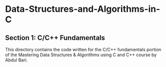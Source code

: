 # Data-Structures-and-Algorithms-in-C

## Section 1: C/C++ Fundamentals
This directory contains the code written for the C/C++ fundamentals portion of the Mastering Data Structures & Algorithms using C and C++ course by Abdul Bari.
